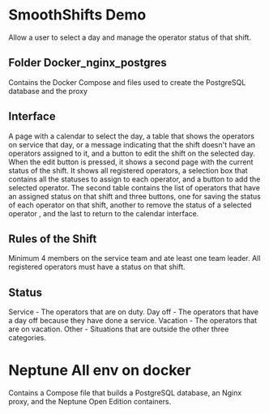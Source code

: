 # SmoothShifts Demo
Allow a user to select a day and manage the operator status of that shift.

## Folder Docker_nginx_postgres 
Contains the Docker Compose and files used to create the PostgreSQL database and the proxy

## Interface
A page with a calendar to select the day, a table that shows the operators on service that day, or a message indicating that the shift doesn't have an operators assigned to it, and a button to edit the shift on the selected day.
When the edit button is pressed, it shows a second page with the current status of the shift. It shows all registered operators, a selection box that contains all the statuses to assign to each operator, and a button to add the selected operator. The second table contains the list of operators that have an assigned status on that shift and three buttons, one for saving the status of each operator on that shift, another to remove the status of a selected operator , and the last to return to the calendar interface.

## Rules of the Shift
Minimum 4 members on the service team and ate least one team leader.
All registered operators must have a status on that shift.

## Status
Service - The operators that are on duty.
Day off - The operators that have a day off because they have done a service.
Vacation - The operators that are on vacation.
Other - Situations that are outside the other three categories.

# Neptune All env on docker 
Contains a Compose file that builds a PostgreSQL database, an Nginx proxy, and the Neptune Open Edition containers.



